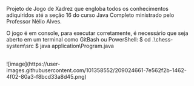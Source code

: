 Projeto de Jogo de Xadrez que engloba todos os conhecimentos adiquiridos até a seção 16 do curso Java Completo ministrado pelo Professor Nélio Alves.

O jogo é em console, para executar corretamente, é necessário que seja aberto em um terminal como GitBash ou PowerShell:
$ cd .\chess-system\src
$ java application\Program.java

</br>
![image](https://user-images.githubusercontent.com/101358552/209024661-7e562f2b-1462-4f02-80a3-f8bcd33a8d45.png)
